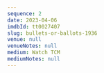 ```yaml
---
sequence: 2
date: 2023-04-06
imdbId: tt0027407
slug: bullets-or-ballots-1936
venue: null
venueNotes: null
medium: Watch TCM
mediumNotes: null
---
```


